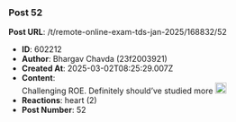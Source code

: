 ### Post 52
**Post URL**: /t/remote-online-exam-tds-jan-2025/168832/52
- **ID**: 602212
- **Author**: Bhargav Chavda (23f2003921)
- **Created At**: 2025-03-02T08:25:29.007Z
- **Content**:  
  Challenging ROE. Definitely should’ve studied more <img src="https://emoji.discourse-cdn.com/google/sweat_smile.png?v=12" title=":sweat_smile:" class="emoji" alt=":sweat_smile:" loading="lazy" width="20" height="20">
- **Reactions**: heart (2)
- **Post Number**: 52

